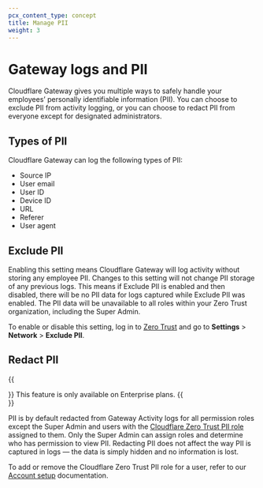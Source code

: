 ```yaml
---
pcx_content_type: concept
title: Manage PII
weight: 3
---
```


# Gateway logs and PII

Cloudflare Gateway gives you multiple ways to safely handle your employees’ personally identifiable information (PII). You can choose to exclude PII from activity logging, or you can choose to redact PII from everyone except for designated administrators.

## Types of PII

Cloudflare Gateway can log the following types of PII:

- Source IP
- User email
- User ID
- Device ID
- URL
- Referer
- User agent

## Exclude PII

Enabling this setting means Cloudflare Gateway will log activity without storing any employee PII. Changes to this setting will not change PII storage of any previous logs. This means if Exclude PII is enabled and then disabled, there will be no PII data for logs captured while Exclude PII was enabled. The PII data will be unavailable to all roles within your Zero Trust organization, including the Super Admin.

To enable or disable this setting, log in to [Zero Trust](https://one.dash.cloudflare.com/) and go to **Settings** > **Network** > **Exclude PII**.

## Redact PII

{{<Aside type="note">}}
This feature is only available on Enterprise plans.
{{</Aside>}}

PII is by default redacted from Gateway Activity logs for all permission roles except the Super Admin and users with the [Cloudflare Zero Trust PII role](/cloudflare-one/roles-permissions/#cloudflare-zero-trust-pii) assigned to them. Only the Super Admin can assign roles and determine who has permission to view PII. Redacting PII does not affect the way PII is captured in logs — the data is simply hidden and no information is lost.

To add or remove the Cloudflare Zero Trust PII role for a user, refer to our [Account setup](/fundamentals/setup/manage-members/) documentation.
